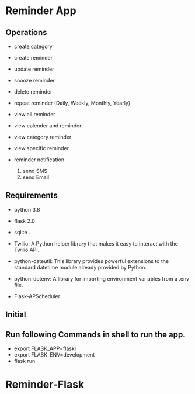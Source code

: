 # Reminder App

## Operations
- create category

- create reminder
- update reminder
- snooze reminder
- delete reminder
- repeat reminder (Daily, Weekly, Monthly, Yearly)

- view all reminder
- view calender and reminder
- view category reminder
- view specific reminder
- reminder notification
	1. send SMS
    2. send Email

## Requirements
- python 3.8
- flask 2.0
- sqlite .
- Twilio: A Python helper library that makes it easy to interact with the Twilio API.
- python-dateutil: This library provides powerful extensions to the standard datetime module already provided by Python.
- python-dotenv: A library for importing environment variables from a .env file.

- Flask-APScheduler
## Initial 

## Run following Commands in shell to run the app.
- export FLASK_APP=flaskr
- export FLASK_ENV=development
- flask run

# Reminder-Flask
